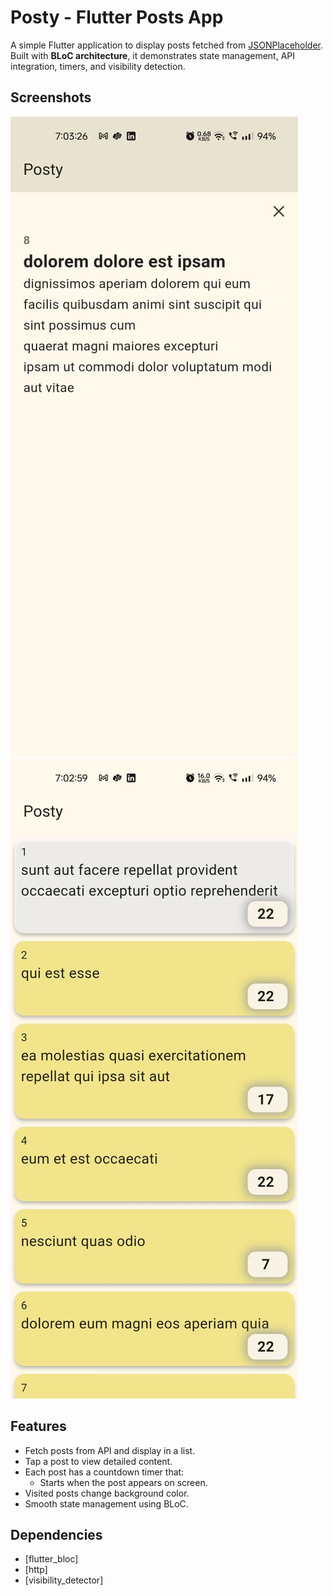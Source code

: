 # Posty - Flutter Posts App

A simple Flutter application to display posts fetched from [JSONPlaceholder](https://jsonplaceholder.typicode.com/). Built with **BLoC architecture**, it demonstrates state management, API integration, timers, and visibility detection.
## Screenshots
![Home Screen 1](images/screenshot1.jpeg)
![Home Screen 2](images/screenshot2.jpeg)

## Features

- Fetch posts from API and display in a list.
- Tap a post to view detailed content.
- Each post has a countdown timer that:
  - Starts when the post appears on screen.
- Visited posts change background color.
- Smooth state management using BLoC.

## Dependencies

- [flutter_bloc]
- [http]
- [visibility_detector]